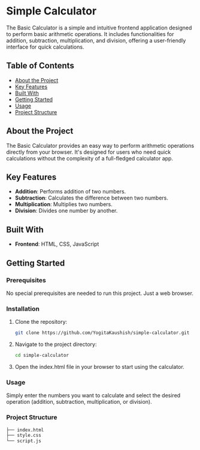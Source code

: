 # Simple Calculator

The Basic Calculator is a simple and intuitive frontend application designed to perform basic arithmetic operations. It includes functionalities for addition, subtraction, multiplication, and division, offering a user-friendly interface for quick calculations.


## Table of Contents

- [About the Project](#about-the-project)
- [Key Features](#key-features)
- [Built With](#built-with)
- [Getting Started](#getting-started)
- [Usage](#usage)
- [Project Structure](#project-structure)

## About the Project

The Basic Calculator provides an easy way to perform arithmetic operations directly from your browser. It's designed for users who need quick calculations without the complexity of a full-fledged calculator app. 

## Key Features

- **Addition**: Performs addition of two numbers.
- **Subtraction**: Calculates the difference between two numbers.
- **Multiplication**: Multiplies two numbers.
- **Division**: Divides one number by another.

## Built With

- **Frontend**: HTML, CSS, JavaScript

## Getting Started

### Prerequisites

No special prerequisites are needed to run this project. Just a web browser.

### Installation

1. Clone the repository:
   ```sh
   git clone https://github.com/YogitaKaushish/simple-calculator.git
2. Navigate to the project directory:
   ```sh
   cd simple-calculator
3. Open the index.html file in your browser to start using the calculator.

### Usage
Simply enter the numbers you want to calculate and select the desired operation (addition, subtraction, multiplication, or division).

### Project Structure
```sh
├── index.html
├── style.css
└── script.js

